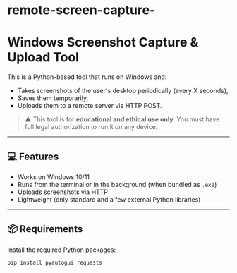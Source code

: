 # remote-screen-capture-
# Windows Screenshot Capture & Upload Tool

This is a Python-based tool that runs on Windows and:

- Takes screenshots of the user's desktop periodically (every X seconds),
- Saves them temporarily,
- Uploads them to a remote server via HTTP POST.

> ⚠️ This tool is for **educational and ethical use only**. You must have full legal authorization to run it on any device.

---

## 💻 Features

- Works on Windows 10/11
- Runs from the terminal or in the background (when bundled as `.exe`)
- Uploads screenshots via HTTP
- Lightweight (only standard and a few external Python libraries)

---

## 📦 Requirements

Install the required Python packages:

```bash
pip install pyautogui requests
